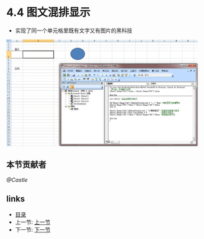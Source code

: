 # 4.4 图文混排显示
* 实现了同一个单元格里既有文字又有图片的黑科技

![](images/4.4.1.jpg?raw=true)

## 本节贡献者
*@Castle*
 
## links
  * [目录](<preface.md>)
  * 上一节: [上一节](<04.3.md>)
  * 下一节: [下一节](<04.5.md>)
